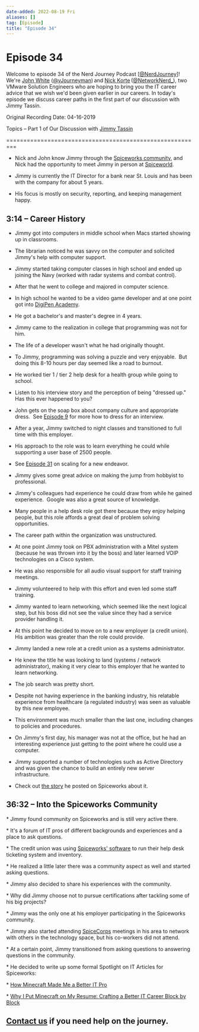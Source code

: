 ```yaml
---
date-added: 2022-08-19 Fri
aliases: []
tag: [Episode]
title: "Episode 34"
---
```


# Episode 34

Welcome to episode 34 of the Nerd Journey Podcast [[@NerdJourney](https://twitter.com/NerdJourney/)]! We're [John White](https://www.linkedin.com/in/vJourneyman/) ([@vJourneyman](https://twitter.com/vJourneyman)) and [Nick Korte](https://www.linkedin.com/in/nickkortenetworknerd/) ([@NetworkNerd_](https://twitter.com/NetworkNerd_/)), two VMware Solution Engineers who are hoping to bring you the IT career advice that we wish we'd been given earlier in our careers. In today's episode we discuss career paths in the first part of our discussion with Jimmy Tassin.   

Original Recording Date: 04-16-2019 

Topics – Part 1 of Our Discussion with [Jimmy Tassin]([https://community.spiceworks.com/people/jimmy-t](https://community.spiceworks.com/people/jimmy-t)) 

========================================================= 

* Nick and John know Jimmy through the [Spiceworks community]([https://community.spiceworks.com](https://community.spiceworks.com/)), and Nick had the opportunity to meet Jimmy in person at [Spiceworld](https://www.spiceworks.com/spiceworld/). 

* Jimmy is currently the IT Director for a bank near St. Louis and has been with the company for about 5 years. 

* His focus is mostly on security, reporting, and keeping management happy. 

## 3:14 – Career History 

* Jimmy got into computers in middle school when Macs started showing up in classrooms.   

* The librarian noticed he was savvy on the computer and solicited Jimmy's help with computer support. 

* Jimmy started taking computer classes in high school and ended up joining the Navy (worked with radar systems and combat control).  

* After that he went to college and majored in computer science. 

* In high school he wanted to be a video game developer and at one point got into [DigiPen Academy](https://www.digipen.edu/). 

* He got a bachelor's and master's degree in 4 years. 

* Jimmy came to the realization in college that programming was not for him. 

* The life of a developer wasn't what he had originally thought. 

* To Jimmy, programming was solving a puzzle and very enjoyable.  But doing this 8-10 hours per day seemed like a road to burnout. 

* He worked tier 1 / tier 2 help desk for a health group while going to school. 

* Listen to his interview story and the perception of being "dressed up."  Has this ever happened to you? 

* John gets on the soap box about company culture and appropriate dress.  See [Episode 9](http://nerd-journey.com/nerd-journey-009-blowing-an-interview-and-dressing-for-an-interview/) for more how to dress for an interview. 

* After a year, Jimmy switched to night classes and transitioned to full time with this employer. 

* His approach to the role was to learn everything he could while supporting a user base of 2500 people.   

* See [Episode 31](http://nerd-journey.com/nerd-journey-031-scaling-for-a-new-endeavor/) on scaling for a new endeavor.   

* Jimmy gives some great advice on making the jump from hobbyist to professional. 

* Jimmy's colleagues had experience he could draw from while he gained experience.  Google was also a great source of knowledge. 

* Many people in a help desk role got there because they enjoy helping people, but this role affords a great deal of problem solving opportunities. 

* The career path within the organization was unstructured.   

* At one point Jimmy took on PBX administration with a Mitel system (because he was thrown into it by the boss) and later learned VOIP technologies on a Cisco system. 

* He was also responsible for all audio visual support for staff training meetings. 

* Jimmy volunteered to help with this effort and even led some staff training. 

* Jimmy wanted to learn networking, which seemed like the next logical step, but his boss did not see the value since they had a service provider handling it.   

* At this point he decided to move on to a new employer (a credit union).  His ambition was greater than the role could provide. 

* Jimmy landed a new role at a credit union as a systems administrator. 

* He knew the title he was looking to land (systems / network administrator), making it very clear to this employer that he wanted to learn networking. 

* The job search was pretty short. 

* Despite not having experience in the banking industry, his relatable experience from healthcare (a regulated industry) was seen as valuable by this new employee. 

* This environment was much smaller than the last one, including changes to policies and procedures. 

* On Jimmy's first day, his manager was not at the office, but he had an interesting experience just getting to the point where he could use a computer. 

* Jimmy supported a number of technologies such as Active Directory and was given the chance to build an entirely new server infrastructure.   

* Check out [the story]([https://community.spiceworks.com/topic/468591-a-server-upgrade-struggle-my-mount-everest](https://community.spiceworks.com/topic/468591-a-server-upgrade-struggle-my-mount-everest)) he posted on Spiceworks about it. 

## 36:32 – Into the Spiceworks Community 

* Jimmy found community on Spiceworks and is still very active there. 

* It's a forum of IT pros of different backgrounds and experiences and a place to ask questions. 

* The credit union was using [Spiceworks' software]([https://www.spiceworks.com/downloads/](https://www.spiceworks.com/downloads/)) to run their help desk ticketing system and inventory. 

* He realized a little later there was a community aspect as well and started asking questions. 

* Jimmy also decided to share his experiences with the community. 

* Why did Jimmy choose not to pursue certifications after tackling some of his big projects? 

* Jimmy was the only one at his employer participating in the Spiceworks community. 

* Jimmy also started attending [SpiceCorps](https://community.spiceworks.com/spicecorps) meetings in his area to network with others in the technology space, but his co-workers did not attend. 

* At a certain point, Jimmy transitioned from asking questions to answering questions in the community. 

* He decided to write up some formal Spotlight on IT Articles for Spiceworks: 

* [How Minecraft Made Me a Better IT Pro]([https://community.spiceworks.com/topic/462311-how-minecraft-made-me-a-better-it-pro](https://community.spiceworks.com/topic/462311-how-minecraft-made-me-a-better-it-pro)) 

* [Why I Put Minecraft on My Resume: Crafting a Better IT Career Block by Block]([https://community.spiceworks.com/topic/569839-why-i-put-minecraft-on-my-resume-crafting-a-better-it-career-block-by-block](https://community.spiceworks.com/topic/569839-why-i-put-minecraft-on-my-resume-crafting-a-better-it-career-block-by-block)) 

## [Contact us](https://twitter.com/NerdJourney) if you need help on the journey. 
